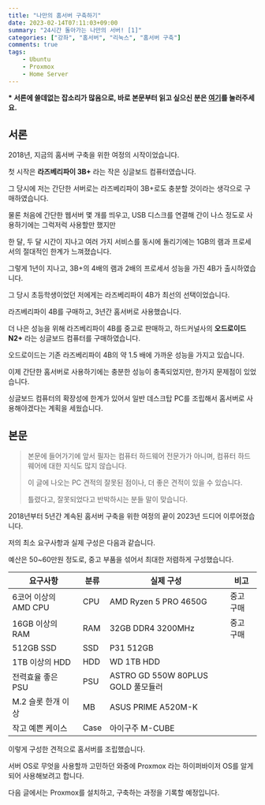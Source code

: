 ```yaml
---
title: "나만의 홈서버 구축하기"
date: 2023-02-14T07:11:03+09:00
summary: "24시간 돌아가는 나만의 서버! [1]"
categories: ["강좌", "홈서버", "리눅스", "홈서버 구축"]
comments: true
tags:
    - Ubuntu
    - Proxmox
    - Home Server
---
```


**\* 서론에 쓸데없는 잡소리가 많음으로, 바로 본문부터 읽고 싶으신 분은 [여기](#본문)를 눌러주세요.**

## 서론

2018년, 지금의 홈서버 구축을 위한 여정의 시작이었습니다.

첫 시작은 **라즈베리파이 3B+** 라는 작은 싱글보드 컴퓨터였습니다.

그 당시에 저는 간단한 서버로는 라즈베리파이 3B+로도 충분할 것이라는 생각으로 구매하였습니다.

물론 처음에 간단한 웹서버 몇 개를 띄우고, USB 디스크를 연결해 간이 나스 정도로 사용하기에는 그럭저럭 사용할만 했지만

한 달, 두 달 시간이 지나고 여러 가지 서비스를 동시에 돌리기에는 1GB의 램과 프로세서의 절대적인 한계가 느껴졌습니다.

그렇게 1년이 지나고, 3B+의 4배의 램과 2배의 프로세서 성능을 가진 4B가 출시하였습니다.

그 당시 초등학생이었던 저에게는 라즈베리파이 4B가 최선의 선택이었습니다.

라즈베리파이 4B를 구매하고, 3년간 홈서버로 사용했습니다.

더 나은 성능을 위해 라즈베리파이 4B를 중고로 판매하고, 하드커널사의 **오드로이드 N2+** 라는 싱글보드 컴퓨터를 구매하였습니다.

오드로이드는 기존 라즈베리파이 4B의 약 1.5 배에 가까운 성능을 가지고 있습니다.

이제 간단한 홈서버로 사용하기에는 충분한 성능이 충족되었지만, 한가지 문제점이 있었습니다.

싱글보드 컴퓨터의 확장성에 한계가 있어서 일반 데스크탑 PC를 조립해서 홈서버로 사용해야겠다는 계획을 세웠습니다.

## 본문

> 본문에 들어가기에 앞서 필자는 컴퓨터 하드웨어 전문가가 아니며, 컴퓨터 하드웨어에 대한 지식도 많지 않습니다.
>
> 이 글에 나오는 PC 견적의 잘못된 점이나, 더 좋은 견적이 있을 수 있습니다.
>
> 틀렸다고, 잘못되었다고 반박하시는 분들 말이 맞습니다.

2018년부터 5년간 계속된 홈서버 구축을 위한 여정의 끝이 2023년 드디어 이루어졌습니다.

저의 최소 요구사항과 실제 구성은 다음과 같습니다.

예산은 50~60만원 정도로, 중고 부품을 섞어서 최대한 저렴하게 구성했습니다.

| 요구사항             | 분류 | 실제 구성                          | 비고      |
| -------------------- | ---- | ---------------------------------- | --------- |
| 6코어 이상의 AMD CPU | CPU  | AMD Ryzen 5 PRO 4650G              | 중고 구매 |
| 16GB 이상의 RAM      | RAM  | 32GB DDR4 3200MHz                  | 중고 구매 |
| 512GB SSD            | SSD  | P31 512GB                          |           |
| 1TB 이상의 HDD       | HDD  | WD 1TB HDD                         |           |
| 전력효율 좋은 PSU    | PSU  | ASTRO GD 550W 80PLUS GOLD 풀모듈러 |           |
| M.2 슬롯 한개 이상   | MB   | ASUS PRIME A520M-K                 |           |
| 작고 예쁜 케이스     | Case | 아이구주 M-CUBE                    |           |

이렇게 구성한 견적으로 홈서버를 조립했습니다.

서버 OS로 무엇을 사용할까 고민하던 와중에 Proxmox 라는 하이퍼바이저 OS를 알게 되어 사용해보려고 합니다.

다음 글에서는 Proxmox를 설치하고, 구축하는 과정을 기록할 예정입니다.
